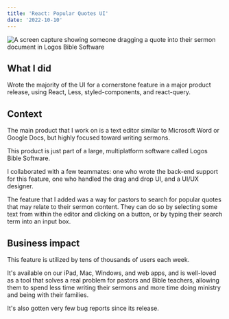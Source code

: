 ```yaml
---
title: 'React: Popular Quotes UI'
date: '2022-10-10'
---
```


![A screen capture showing someone dragging a quote into their sermon document in Logos Bible Software](/images/popular-quotes.gif)

## What I did
Wrote the majority of the UI for a cornerstone feature in a major product release, using React, Less, styled-components, and react-query.

## Context
The main product that I work on is a text editor similar to Microsoft Word or Google Docs, but highly focused toward writing sermons.

This product is just part of a large, multiplatform software called Logos Bible Software.

I collaborated with a few teammates: one who wrote the back-end support for this feature, one who handled the drag and drop UI, and a UI/UX designer.

The feature that I added was a way for pastors to search for popular quotes that may relate to their sermon content. They can do so by selecting some text from within the editor and clicking on a button, or by typing their search term into an input box.

## Business impact
This feature is utilized by tens of thousands of users each week.

It's available on our iPad, Mac, Windows, and web apps, and is well-loved as a tool that solves a real problem for pastors and Bible teachers, allowing them to spend less time writing their sermons and more time doing ministry and being with their families.

It's also gotten very few bug reports since its release.
